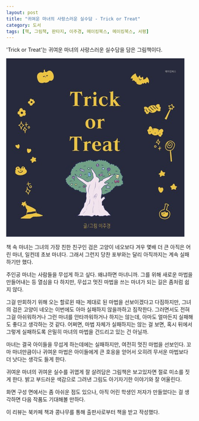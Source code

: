 ```yaml
---
layout: post
title: "귀여운 마녀의 사랑스러운 실수담 - Trick or Treat"
category: 도서
tags: [책, 그림책, 판타지, 이주경, 메이킹북스, 메이킹북스, 서평]
---
```


'Trick or Treat'는
귀여운 마녀의 사랑스러운 실수담을 담은 그림책이다.

![표지](/images/trick-or-treat-picture-book-h480.jpg)

책 속 마녀는 그녀의 가장 친한 친구인 검은 고양이 네오보다 겨우 몇배 더 큰 아직은 어린 마녀, 일컨데 초보 마녀다.
그래서 그런지 당찬 포부와는 달리 아직까지는 계속 실패하기만 했다.

주인공 마녀는 사람들을 무섭게 하고 싶다.
왜냐하면 마녀니까.
그를 위해 새로운 마법을 만들어내는 등 열심을 다 하지만,
무섭고 멋진 마법을 쓰는 마녀가 되는 길은 좀처럼 쉽지 않다.

그걸 만회하기 위해 오는 할로윈 때는 제대로 된 마법을 선보이겠다고 다짐하지만,
그녀의 검은 고양이 네오는 이번에도 아마 실패하지 않을까하고 짐작한다.
그러면서도 전혀 그걸 아쉬워하거나 그런 마녀를 안타까워하거나 하지는 않는데,
아마도 얼마든지 실패해도 좋다고 생각하는 것 같다.
어쩌면, 마법 자체가 실패하지는 않는 걸 보면, 혹시 뒤에서 그렇게 실패하도록 은밀히 마녀의 마법을 건드리고 있는 건 아닐까.

마녀는 결국 아이들을 무섭게 하는데에는 실패하지만, 여전히 멋진 마법을 선보인다.
꼬마 마녀만큼이나 귀여운 마법은 아이들에게 큰 호응을 얻어서
오히려 무서운 마법보다 더 낫다는 생각도 들게 한다.

귀여운 마녀의 귀여운 실수를 귀엽게 잘 살려담은 그림책은 보고있자면 절로 미소를 짓게 한다.
밝고 부드러운 색감으로 그려낸 그림도 아기자기한 이야기와 잘 어울린다.

화면 구성 면에서는 좀 아쉬운 점도 있으나,
아직 어린 학생인 저자가 만들었다는 걸 생각하면 다음 작품도 기대해볼 만하다.



<div class="im im-info">
이 리뷰는 북카페 책과 콩나무를 통해 출판사로부터 책을 받고 작성했다.
</div>
